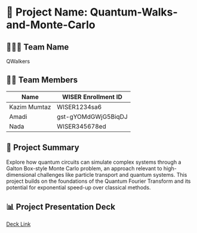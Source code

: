 # 📁 Project Name:  Quantum-Walks-and-Monte-Carlo

## 🧑‍🤝‍🧑 Team Name
QWalkers

## 🧑‍💻 Team Members

| Name              | WISER Enrollment ID  |
|-------------------|----------------------|
| Kazim Mumtaz      | WISER1234sa6         |
| Amadi             | gst-gYOMdGWjG5BiqDJ  |
| Nada              | WISER345678ed        |

## 🧾 Project Summary

Explore how quantum circuits can simulate complex systems through a Galton Box-style Monte Carlo problem, an approach relevant to high-dimensional challenges like particle transport and quantum systems.
This project builds on the foundations of the Quantum Fourier Transform and its potential for exponential speed-up over classical methods.​​

## 📊 Project Presentation Deck
[Deck Link](#) <!-- Replace # with actual link -->

